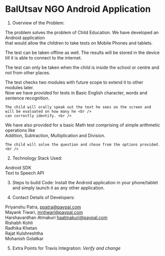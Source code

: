 # BalUtsav NGO Android Application

1. Overview of the Problem: 

  The problem solves the problem of Child Education. We have developed an Android application <br />
  that would allow the children to take tests on Mobile Phones and tablets. <br />
  
  The test can be taken offline as well. The results will be stored in the device till it is able
  to connect to the internet. <br />
  
  The test can only be taken when the child is inside the school or centre and not from other places. <br />
  
  The test checks two modules with future scope to extend it to other modules later. <br />
  Now we have provided for tests in Basic English character, words and sentence recognition. <br />
  
    The child will orally speak out the text he sees on the screen and will be evaluated on how many he <br />
    can correctly identify. <br />
    
  We have also provided for a basic Math test comprising of simple arithmetic operations like <br />
    Addition, Subtraction, Multiplication and Division. <br />
    
    The child will solve the question and chose from the options provided. <br />
  
  
2. Technology Stack Used:

  Android SDK <br />
  Text to Speech API
  
3. Steps to build Code: 
  Install the Android application in your phone/tablet and simply launch it as any other application.
  
4. Contact Details of Developers:
  
  Priyanshu Patra, ppatra@paypal.com <br />
  Mayank Tiwari, mntiwari@paypal.com <br />
  Harshavardhan Atmakuri haatmakuri@paypal.com <br />
  Rishabh Kohli <br />
  Radhika Khetan <br />
  Rajat Kulshreshtha <br />
  Mohanish Golatkar <br />
  
5. Extra Points for Travis Integration: 
  *Verify and change*

